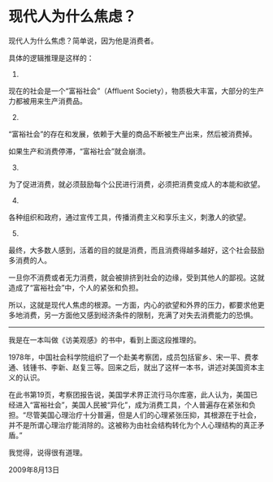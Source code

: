 # 现代人为什么焦虑？

现代人为什么焦虑？简单说，因为他是消费者。

具体的逻辑推理是这样的：

1.

现在的社会是一个“富裕社会”（Affluent Society），物质极大丰富，大部分的生产力都被用来生产消费品。

2.

“富裕社会”的存在和发展，依赖于大量的商品不断被生产出来，然后被消费掉。

如果生产和消费停滞，“富裕社会”就会崩溃。

3.

为了促进消费，就必须鼓励每个公民进行消费，必须把消费变成人的本能和欲望。

4.

各种组织和政府，通过宣传工具，传播消费主义和享乐主义，刺激人的欲望。

5.

最终，大多数人感到，活着的目的就是消费，而且消费得越多越好，这个社会鼓励多消费的人。

一旦你不消费或者无力消费，就会被排挤到社会的边缘，受到其他人的鄙视。这就造成了“富裕社会”中，个人的紧张和负担。

所以，这就是现代人焦虑的根源。一方面，内心的欲望和外界的压力，都要求他更多地消费，另一方面他又感到经济条件的限制，充满了对失去消费能力的恐惧。

---

我是在一本叫做《访美观感》的书中，看到上面这段推理的。

1978年，中国社会科学院组织了一个赴美考察团，成员包括宦乡、宋一平、费孝通、钱锺书、李新、赵复三等。回来之后，就出了这样一本书，讲述对美国资本主义的认识。

在此书第19页，考察团报告说，美国学术界正流行马尔库塞，此人认为，美国已经进入“富裕社会”，美国人民被“异化”，成为消费工具，个人普遍存在紧张和负担。“尽管美国心理治疗十分普遍，但是人们的心理紧张压抑，其根源在于社会，并不是所谓心理治疗能消除的。这被称为由社会结构转化为个人心理结构的真正矛盾。”

我觉得，说得很有道理。

2009年8月13日
